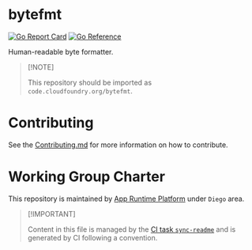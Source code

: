 # bytefmt

[![Go Report
Card](https://goreportcard.com/badge/code.cloudfoundry.org/bytefmt)](https://goreportcard.com/report/code.cloudfoundry.org/bytefmt)
[![Go
Reference](https://pkg.go.dev/badge/code.cloudfoundry.org/bytefmt.svg)](https://pkg.go.dev/code.cloudfoundry.org/bytefmt)

Human-readable byte formatter.

> \[!NOTE\]
>
> This repository should be imported as `code.cloudfoundry.org/bytefmt`.

# Contributing

See the [Contributing.md](./.github/CONTRIBUTING.md) for more
information on how to contribute.

# Working Group Charter

This repository is maintained by [App Runtime
Platform](https://github.com/cloudfoundry/community/blob/main/toc/working-groups/app-runtime-platform.md)
under `Diego` area.

> \[!IMPORTANT\]
>
> Content in this file is managed by the [CI task
> `sync-readme`](https://github.com/cloudfoundry/wg-app-platform-runtime-ci/blob/main/shared/tasks/sync-readme/metadata.yml)
> and is generated by CI following a convention.
